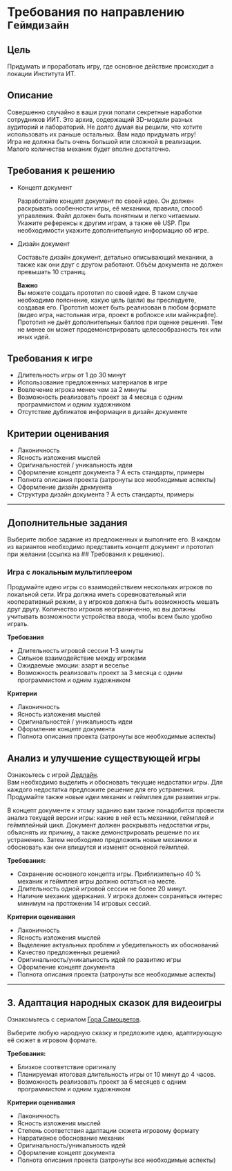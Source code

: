 # Требования по направлению `Геймдизайн`

## Цель

Придумать и проработать игру, где основное действие происходит а локации Института ИТ.

## Описание

Совершенно случайно в ваши руки попали секретные наработки сотрудников ИИТ. Это архив, содержащий 3D-модели разных аудиторий и лабораторий. Не долго думая вы решили, что хотите использовать их раньше остальных. Вам надо придумать игру! \
Игра не должна быть очень большой или сложной в реализации. Малого количества механик будет вполне достаточно.

## Требования к решению
*   Концепт документ

    Разработайте концепт документ по своей идее. Он должен раскрывать особенности игры, её механики, правила, способ управления. Файл должен быть понятным и легко читаемым. Укажите референсы к другим играм, а также её USP. При необходимости укажите дополнительную информацию об игре. 

*   Дизайн документ

    Составьте дизайн документ, детально описывающий механики, а также как они друг с другом работают. Объём документа не должен превышать 10 страниц.

    **Важно** \
    Вы можете создать прототип по своей идее. В таком случае необходимо пояснение, какую цель (цели) вы преследуете, создавая его. Прототип может быть реализован в любом формате (видео игра, настольная игра, проект в роблоксе или майнкрафте). \
    Прототип не дыёт дополнительных баллов при оценке решения. Тем не менее он может продемонстрировать целесообразность тех или иных идей.

## Требования к игре
*   Длительность игры от 1 до 30 минут
*   Использование предложенных материалов в игре
*   Вовлечение игрока менее чем за 2 минуты
*   Возможность реализовать проект за 4 месяца с одним программистом и одним художником
*   Отсутствие дубликатов информации в дизайн документе

## Критерии оценивания
*   Лаконичность
*   Ясность изложения мыслей
*   Оригинальностей / уникальность идеи
*   Оформление концепт документа    ? А есть стандарты, примеры
*   Полнота описания проекта (затронуты все необходимые аспекты)
*   Оформление дизайн дркмуента
*   Структура дизайн документа  ? А есть стандарты, примеры

-----

## Дополнительные задания

Выберите любое задание из предложенных и выполните его. В каждом из вариантов необходимо представить концепт документ и прототип при желании (ссылка на ## Требования к решению).

### Игра с локальным мультиплеером

Продумайте идею игры со взаимодействием нескольких игроков по локальной сети. Игра должна иметь соревновательный или кооперативный режим, а у игроков должна быть возможность мешать друг другу. Количество игроков неограниченно, но вы должны учитывать возможности устройства ввода, чтобы всем было удобно играть.

**Требования**
*   Длительность игровой сессии 1-3 минуты
*   Сильное взаимодействие между игроками
*   Ожидаемые эмоции: азарт и веселье
*   Возможность реализовать проект за 3 месяца с одним программистом и одним художником

**Критерии**
*   Лаконичность
*   Ясность изложения мыслей
*   Оригинальностей / уникальность идеи
*   Оформление концепт документа	
*   Полнота описания проекта (затронуты все необходимые аспекты)

## Анализ и улучшение существующей игры

Ознакоьтесь с игрой [Дедлайн](https://kubirill.itch.io/deadline). \
Вам необходимо выделить и обосновать текущие недостатки игры. Для каждого недостатка предложите решение для его устранения. Продумайте также новые идеи механик и геймплея для развития игры.

В концепт документе к этому заданию вам также понадобится провести анализ текущей версии игры: какие в ней есть механики, геймплей и геймплейный цикл. Документ должен раскрывать недостатки игры, объяснять их причину, а также демонстрировать решение по их устранению. Затем необходимо предложить новые механики и обосновать как они впишутся и изменят основной геймплей.

**Требования:**
*   Сохранение основного концепта игры. Приблизительно 40 % механик и геймплея игры должно остаться на месте.
*   Длительность одной игровой сессии не более 20 минут.
*   Наличие механик удержания. У игрока должен сохраняться интерес минимум на протяжении 14 игровых сессий.

**Критерии оценивания**
*   Лаконичность
*   Ясность изложения мыслей
*   Выделение актуальных проблем и убедительность их обоснований
*   Качество предложенных решений
*   Оригинальность/уникальность идей по развитию игры
*   Оформление концепт документа	
*   Полнота описания проекта (затронуты все необходимые аспекты)

---
## 3. Адаптация народных сказок для видеоигры

Ознакомьтесь с сериалом  [Гора Самоцветов](https://www.youtube.com/playlist?list=PL8XzBNh9xhcz8Rew8A-ywKuKCw8bYoZC3).

Выберите любую народную сказку и предложите идею, адаптирующую её сюжет в игровом формате.
 
**Требования:**
*   Близкое соответствие оригиналу
*   Планируемая итоговая длительность игры от 10 минут до 4 часов.
*   Возможность реализовать проект за 6 месяцев с одним программистом и одним художником

**Критерии оценивания**
*   Лаконичность
*   Ясность изложения мыслей
*   Степень соответствия адаптации сюжета игровому формату
*   Нарративное обоснование механик
*   Оригинальность/уникальность идей 
*   Оформление концепт документа	
*   Полнота описания проекта (затронуты все необходимые аспекты)
